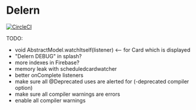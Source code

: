 # Delern

[![CircleCI](https://circleci.com/gh/dasfoo/delern.svg?style=svg)](https://circleci.com/gh/dasfoo/delern)

TODO:

* void AbstractModel.watchItself(listener) <-- for Card which is displayed
* "Delern DEBUG" in splash?
* more indexes in Firebase?
* memory leak with scheduledcardwatcher
* better onComplete listeners
* make sure all @Deprecated uses are alerted for (-deprecated compiler option)
* make sure all compiler warnings are errors
* enable all compiler warnings
